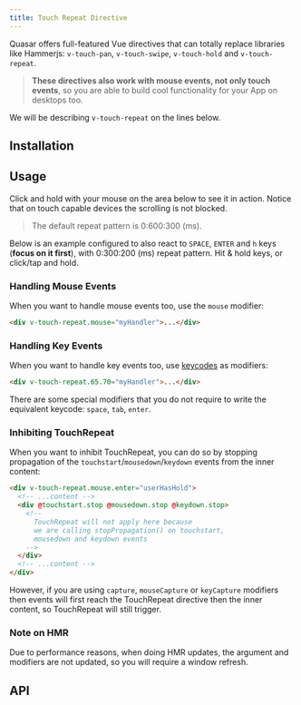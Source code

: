 ```yaml
---
title: Touch Repeat Directive
---
```

Quasar offers full-featured Vue directives that can totally replace libraries like Hammerjs: `v-touch-pan`, `v-touch-swipe`, `v-touch-hold` and `v-touch-repeat`.

> **These directives also work with mouse events, not only touch events**, so you are able to build cool functionality for your App on desktops too.

We will be describing `v-touch-repeat` on the lines below.

## Installation
<doc-installation directives="TouchRepeat" />

## Usage
Click and hold with your mouse on the area below to see it in action.
Notice that on touch capable devices the scrolling is not blocked.

> The default repeat pattern is 0:600:300 (ms).

<doc-example title="Basic" file="TouchRepeat/Basic" />

Below is an example configured to also react to `SPACE`, `ENTER` and `h` keys (**focus on it first**), with 0:300:200 (ms) repeat pattern. Hit & hold keys, or click/tap and hold.

<doc-example title="Custom keys" file="TouchRepeat/Keys" />

### Handling Mouse Events
When you want to handle mouse events too, use the `mouse` modifier:

``` html
<div v-touch-repeat.mouse="myHandler">...</div>
```

### Handling Key Events
When you want to handle key events too, use [keycodes](https://keycode.info/) as modifiers:

``` html
<div v-touch-repeat.65.70="myHandler">...</div>
```

There are some special modifiers that you do not require to write the equivalent keycode: `space`, `tab`, `enter`.

### Inhibiting TouchRepeat
When you want to inhibit TouchRepeat, you can do so by stopping propagation of the `touchstart`/`mousedown`/`keydown` events from the inner content:

``` html
<div v-touch-repeat.mouse.enter="userHasHold">
  <!-- ...content -->
  <div @touchstart.stop @mousedown.stop @keydown.stop>
    <!--
      TouchRepeat will not apply here because
      we are calling stopPropagation() on touchstart,
      mousedown and keydown events
    -->
  </div>
  <!-- ...content -->
</div>
```

However, if you are using `capture`, `mouseCapture` or `keyCapture` modifiers then events will first reach the TouchRepeat directive then the inner content, so TouchRepeat will still trigger.

### Note on HMR
Due to performance reasons, when doing HMR updates, the argument and modifiers are not updated, so you will require a window refresh.

## API
<doc-api file="TouchRepeat" />
